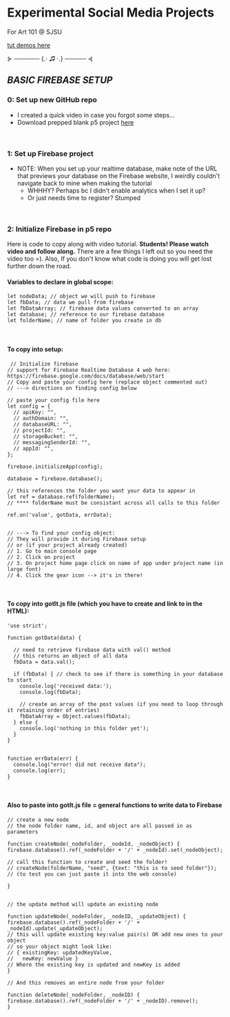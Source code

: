 # Experimental Social Media Projects


For Art 101 @ SJSU

[tut demos here](https://larkvcr.com/xsocial/)


⊱ ────── {.⋅ ♫ ⋅.} ───── ⊰

## *BASIC FIREBASE SETUP*

### **0: Set up new GitHub repo**

* I created a quick video in case you forgot some steps...
* Download prepped blank p5 project [here](https://larkvcr.com/xsocial/tuts/blankP5Setup.zip)

<br>

### **1: Set up Firebase project**

* NOTE: When you set up your realtime database, make note of the URL that previews your database on the Firebase website, I weirdly couldn't navigate back to mine when making the tutorial
    * WHHHY? Perhaps bc I didn't enable analytics when I set it up?
    * Or just needs time to register? Stumped

<br>

### **2: Initialize Firebase in p5 repo**

Here is code to copy along with video tutorial. **Students! Please watch video and follow along.** There are a few things I left out so you need the video too =). Also, If you don't know what code is doing you will get lost further down the road.



#### Variables to declare in global scope:

    let nodeData; // object we will push to firebase
    let fbData; // data we pull from firebase
    let fbDataArray; // firebase data values converted to an array
    let database; // reference to our firebase database
    let folderName; // name of folder you create in db
<br>

 #### To copy into setup:

     // Initialize firebase
    // support for Firebase Realtime Database 4 web here: https://firebase.google.com/docs/database/web/start
    // Copy and paste your config here (replace object commented out)
    // ---> directions on finding config below

    // paste your config file here
    let config = {
      // apiKey: "",
      // authDomain: "",
      // databaseURL: "",
      // projectId: "",
      // storageBucket: "",
      // messagingSenderId: "",
      // appId: "",
    };

    firebase.initializeApp(config);

    database = firebase.database();

    // this references the folder you want your data to appear in
    let ref = database.ref(folderName);
    // **** folderName must be consistant across all calls to this folder

    ref.on('value', gotData, errData);


    // ---> To find your config object:
    // They will provide it during Firebase setup
    // or (if your project already created)
    // 1. Go to main console page
    // 2. Click on project
    // 3. On project home page click on name of app under project name (in large font)
    // 4. Click the gear icon --> it's in there!

<br>

#### To copy into gotIt.js file (which you have to create and link to in the HTML):

    'use strict';

    function gotData(data) {

      // need to retrieve firebase data with val() method
      // this returns an object of all data
      fbData = data.val();

      if (fbData) { // check to see if there is something in your database to start
        console.log('received data:');
        console.log(fbData);

        // create an array of the post values (if you need to loop through it retaining order of entries)
        fbDataArray = Object.values(fbData);
      } else {
        console.log('nothing in this folder yet');
      }
    }


    function errData(err) {
      console.log("error! did not receive data");
      console.log(err);
    }


<br>

#### Also to paste into gotIt.js file = general functions to write data to Firebase



    // create a new node
    // the node folder name, id, and object are all passed in as parameters

    function createNode(_nodeFolder, _nodeId, _nodeObject) {
    firebase.database().ref(_nodeFolder + '/' + _nodeId).set(_nodeObject);

    // call this function to create and seed the folder!
    // createNode(folderName, "seed", {text: "this is to seed folder"});
    // (to test you can just paste it into the web console)

    }


    // the update method will update an existing node

    function updateNode(_nodeFolder, _nodeID, _updateObject) {
    firebase.database().ref(_nodeFolder + '/' + _nodeId).update(_updateObject);
    // this will update existing key:value pair(s) OR add new ones to your object
    // so your object might look like:
    // { existingKey: updatedKeyValue,
    //   newKey: newValue }
    // Where the existing key is updated and newKey is added
    }

    // And this removes an entire node from your folder

    function deleteNode(_nodeFolder, _nodeID) {
    firebase.database().ref(_nodeFolder + '/' + _nodeID).remove();
    }
